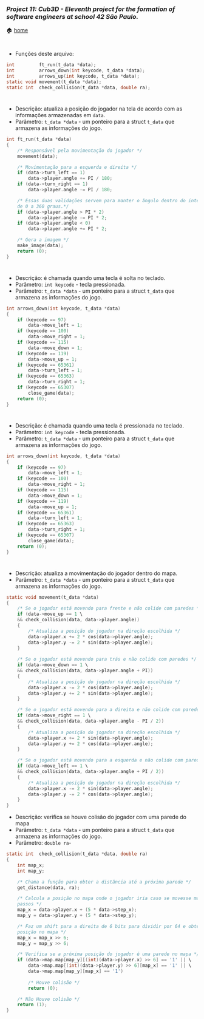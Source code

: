 ### _Project 11: Cub3D - Eleventh project for the formation of software engineers at school 42 São Paulo._

🏠 [home](https://github.com/Vinicius-Santoro/42-formation-lvl2-11.cub3d)

<h1></h1>

- Funções deste arquivo:
```c
int			ft_run(t_data *data);
int			arrows_down(int keycode, t_data *data);
int			arrows_up(int keycode, t_data *data);
static void	movement(t_data *data);
static int	check_collision(t_data *data, double ra);
```

<h1></h1>

- Descrição: atualiza a posição do jogador na tela de acordo com as
informações armazenadas em `data`.
- Parâmetro: `t_data *data` - um ponteiro para a struct `t_data` que armazena as
informações do jogo.
```c
int	ft_run(t_data *data)
{
    /* Responsável pela movimentação do jogador */
	movement(data);

    /* Movimentação para a esquerda e direita */
	if (data->turn_left == 1)
		data->player.angle += PI / 180;
	if (data->turn_right == 1)
		data->player.angle -= PI / 180;

    /* Essas duas validações servem para manter o ângulo dentro do intervalo 
    de 0 a 360 graus.*/
	if (data->player.angle > PI * 2)
		data->player.angle -= PI * 2;
	if (data->player.angle < 0)
		data->player.angle += PI * 2;

    /* Gera a imagem */
	make_image(data);
	return (0);
}
```

<h1></h1>

- Descrição: é chamada quando uma tecla é solta no teclado. 
- Parâmetro: `int keycode` - tecla pressionada.
- Parâmetro: `t_data *data` - um ponteiro para a struct `t_data` que armazena as
informações do jogo.
```c
int	arrows_down(int keycode, t_data *data)
{
	if (keycode == 97)
		data->move_left = 1;
	if (keycode == 100)
		data->move_right = 1;
	if (keycode == 115)
		data->move_down = 1;
	if (keycode == 119)
		data->move_up = 1;
	if (keycode == 65361)
		data->turn_left = 1;
	if (keycode == 65363)
		data->turn_right = 1;
	if (keycode == 65307)
		close_game(data);
	return (0);
}
```
<h1></h1>

- Descrição: é chamada quando uma tecla é pressionada no teclado. 
- Parâmetro: `int keycode` - tecla pressionada.
- Parâmetro: `t_data *data` - um ponteiro para a struct `t_data` que armazena as
informações do jogo.
```c
int	arrows_down(int keycode, t_data *data)
{
	if (keycode == 97)
		data->move_left = 1;
	if (keycode == 100)
		data->move_right = 1;
	if (keycode == 115)
		data->move_down = 1;
	if (keycode == 119)
		data->move_up = 1;
	if (keycode == 65361)
		data->turn_left = 1;
	if (keycode == 65363)
		data->turn_right = 1;
	if (keycode == 65307)
		close_game(data);
	return (0);
}
```

<h1></h1>

- Descrição: atualiza a movimentação do jogador dentro do mapa. 
- Parâmetro: `t_data *data` - um ponteiro para a struct `t_data` que armazena as
informações do jogo.
```c
static void movement(t_data *data)
{
    /* Se o jogador está movendo para frente e não colide com paredes */
    if (data->move_up == 1 \
	&& check_collision(data, data->player.angle))
    {
        /* Atualiza a posição do jogador na direção escolhida */
        data->player.x += 2 * cos(data->player.angle);
        data->player.y -= 2 * sin(data->player.angle);
    }
    
    /* Se o jogador está movendo para trás e não colide com paredes */
    if (data->move_down == 1 \
	&& check_collision(data, data->player.angle + PI))
    {
        /* Atualiza a posição do jogador na direção escolhida */
        data->player.x -= 2 * cos(data->player.angle);
        data->player.y += 2 * sin(data->player.angle);
    }

    /* Se o jogador está movendo para a direita e não colide com paredes */
    if (data->move_right == 1 \
	&& check_collision(data, data->player.angle - PI / 2))
    {
        /* Atualiza a posição do jogador na direção escolhida */
        data->player.x += 2 * sin(data->player.angle);
        data->player.y += 2 * cos(data->player.angle);
    }

    /* Se o jogador está movendo para a esquerda e não colide com paredes */
    if (data->move_left == 1 \
	&& check_collision(data, data->player.angle + PI / 2))
    {
        /* Atualiza a posição do jogador na direção escolhida */
        data->player.x -= 2 * sin(data->player.angle);
        data->player.y -= 2 * cos(data->player.angle);
    }
}
```

- Descrição: verifica se houve colisão do jogador com uma parede do mapa
- Parâmetro: `t_data *data` - um ponteiro para a struct `t_data` que armazena as
informações do jogo.
- Parâmetro: `double ra`- 
```c
static int	check_collision(t_data *data, double ra)
{
	int	map_x;
	int	map_y;

    /* Chama a função para obter a distância até a próxima parede */
	get_distance(data, ra);

    /* Calcula a posição no mapa onde o jogador iria caso se movesse mais 5
    passos */
	map_x = data->player.x + (5 * data->step_x);
	map_y = data->player.y + (5 * data->step_y);

    /* Faz um shift para a direita de 6 bits para dividir por 64 e obter a
    posição no mapa */
	map_x = map_x >> 6;
	map_y = map_y >> 6;

    /* Verifica se a próxima posição do jogador é uma parede no mapa */
    if (data->map.map[map_y][(int)(data->player.x) >> 6] == '1' || \
        data->map.map[(int)(data->player.y) >> 6][map_x] == '1' || \
        data->map.map[map_y][map_x] == '1')
        
        /* Houve colisão */
        return (0);

    /* Não Houve colisão */
    return (1);
}

```